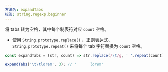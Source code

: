 ```yaml
---
方法名: expandTabs
标签: string,regexp,beginner
---
```


将 tabs 转为空格，其中每个制表符对应 `count` 空格。

- 使用 `String.prototype.replace()` 、正则表达式、`String.prototype.repeat()` 来将每个 tab 字符替换为 `count` 空格。

```js
const expandTabs = (str, count) => str.replace(/\t/g, ' '.repeat(count));
```

```js
expandTabs('\t\tlorem', 3); // '      lorem'
```
